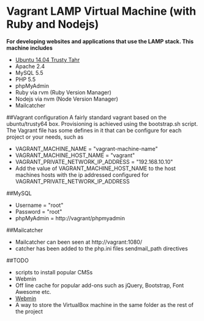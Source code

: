 # Vagrant LAMP Virtual Machine (with Ruby and Nodejs)
**For developing websites and applications that use the LAMP stack. This machine includes**

* [Ubuntu 14.04 Trusty Tahr](https://vagrantcloud.com/ubuntu/boxes/trusty64)
* Apache 2.4
* MySQL 5.5
* PHP 5.5
* phpMyAdmin
* Ruby via rvm (Ruby Version Manager)
* Nodejs via nvm (Node Version Manager)
* Mailcatcher

##Vagrant configuration
A fairly standard vagrant based on the ubuntu/trusty64 box. Provisioning is achieved using the bootstrap.sh script. The Vagrant file has some defines in it that can be configure for each project or your needs, such as
* VAGRANT_MACHINE_NAME = "vagrant-machine-name"
* VAGRANT_MACHINE_HOST_NAME = "vagrant"
* VAGRANT_PRIVATE_NETWORK_IP_ADDRESS = "192.168.10.10"
* Add the value of VAGRANT_MACHINE_HOST_NAME to the host machines hosts with the ip addressed configured for VAGRANT_PRIVATE_NETWORK_IP_ADDRESS

##MySQL
* Username = "root"
* Password = "root"
* phpMyAdmin = http://vagrant/phpmyadmin

##Mailcatcher
* Mailcatcher can been seen at http://vagrant:1080/
* catcher has been added to the php.ini files sendmail_path directives

##TODO
* scripts to install popular CMSs
* Webmin
* Off line cache for popular add-ons such as jQuery, Bootstrap, Font Awesome etc.
* [Webmin](http://www.webmin.com/)
* A way to store the VirtualBox machine in the same folder as the rest of the project
